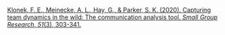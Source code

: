 
[Klonek, F. E., Meinecke, A. L., Hay, G., & Parker, S. K. (2020). Capturing team dynamics in the wild: The communication analysis tool. _Small Group Research_, _51_(3), 303-341.](https://journals.sagepub.com/doi/pdf/10.1177/1046496420904126)